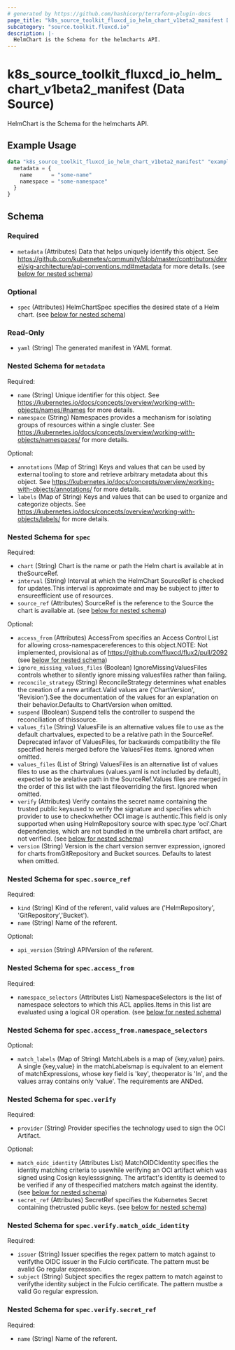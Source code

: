 ```yaml
---
# generated by https://github.com/hashicorp/terraform-plugin-docs
page_title: "k8s_source_toolkit_fluxcd_io_helm_chart_v1beta2_manifest Data Source - terraform-provider-k8s"
subcategory: "source.toolkit.fluxcd.io"
description: |-
  HelmChart is the Schema for the helmcharts API.
---
```


# k8s_source_toolkit_fluxcd_io_helm_chart_v1beta2_manifest (Data Source)

HelmChart is the Schema for the helmcharts API.

## Example Usage

```terraform
data "k8s_source_toolkit_fluxcd_io_helm_chart_v1beta2_manifest" "example" {
  metadata = {
    name      = "some-name"
    namespace = "some-namespace"
  }
}
```

<!-- schema generated by tfplugindocs -->
## Schema

### Required

- `metadata` (Attributes) Data that helps uniquely identify this object. See https://github.com/kubernetes/community/blob/master/contributors/devel/sig-architecture/api-conventions.md#metadata for more details. (see [below for nested schema](#nestedatt--metadata))

### Optional

- `spec` (Attributes) HelmChartSpec specifies the desired state of a Helm chart. (see [below for nested schema](#nestedatt--spec))

### Read-Only

- `yaml` (String) The generated manifest in YAML format.

<a id="nestedatt--metadata"></a>
### Nested Schema for `metadata`

Required:

- `name` (String) Unique identifier for this object. See https://kubernetes.io/docs/concepts/overview/working-with-objects/names/#names for more details.
- `namespace` (String) Namespaces provides a mechanism for isolating groups of resources within a single cluster. See https://kubernetes.io/docs/concepts/overview/working-with-objects/namespaces/ for more details.

Optional:

- `annotations` (Map of String) Keys and values that can be used by external tooling to store and retrieve arbitrary metadata about this object. See https://kubernetes.io/docs/concepts/overview/working-with-objects/annotations/ for more details.
- `labels` (Map of String) Keys and values that can be used to organize and categorize objects. See https://kubernetes.io/docs/concepts/overview/working-with-objects/labels/ for more details.


<a id="nestedatt--spec"></a>
### Nested Schema for `spec`

Required:

- `chart` (String) Chart is the name or path the Helm chart is available at in theSourceRef.
- `interval` (String) Interval at which the HelmChart SourceRef is checked for updates.This interval is approximate and may be subject to jitter to ensureefficient use of resources.
- `source_ref` (Attributes) SourceRef is the reference to the Source the chart is available at. (see [below for nested schema](#nestedatt--spec--source_ref))

Optional:

- `access_from` (Attributes) AccessFrom specifies an Access Control List for allowing cross-namespacereferences to this object.NOTE: Not implemented, provisional as of https://github.com/fluxcd/flux2/pull/2092 (see [below for nested schema](#nestedatt--spec--access_from))
- `ignore_missing_values_files` (Boolean) IgnoreMissingValuesFiles controls whether to silently ignore missing valuesfiles rather than failing.
- `reconcile_strategy` (String) ReconcileStrategy determines what enables the creation of a new artifact.Valid values are ('ChartVersion', 'Revision').See the documentation of the values for an explanation on their behavior.Defaults to ChartVersion when omitted.
- `suspend` (Boolean) Suspend tells the controller to suspend the reconciliation of thissource.
- `values_file` (String) ValuesFile is an alternative values file to use as the default chartvalues, expected to be a relative path in the SourceRef. Deprecated infavor of ValuesFiles, for backwards compatibility the file specified hereis merged before the ValuesFiles items. Ignored when omitted.
- `values_files` (List of String) ValuesFiles is an alternative list of values files to use as the chartvalues (values.yaml is not included by default), expected to be arelative path in the SourceRef.Values files are merged in the order of this list with the last fileoverriding the first. Ignored when omitted.
- `verify` (Attributes) Verify contains the secret name containing the trusted public keysused to verify the signature and specifies which provider to use to checkwhether OCI image is authentic.This field is only supported when using HelmRepository source with spec.type 'oci'.Chart dependencies, which are not bundled in the umbrella chart artifact, are not verified. (see [below for nested schema](#nestedatt--spec--verify))
- `version` (String) Version is the chart version semver expression, ignored for charts fromGitRepository and Bucket sources. Defaults to latest when omitted.

<a id="nestedatt--spec--source_ref"></a>
### Nested Schema for `spec.source_ref`

Required:

- `kind` (String) Kind of the referent, valid values are ('HelmRepository', 'GitRepository','Bucket').
- `name` (String) Name of the referent.

Optional:

- `api_version` (String) APIVersion of the referent.


<a id="nestedatt--spec--access_from"></a>
### Nested Schema for `spec.access_from`

Required:

- `namespace_selectors` (Attributes List) NamespaceSelectors is the list of namespace selectors to which this ACL applies.Items in this list are evaluated using a logical OR operation. (see [below for nested schema](#nestedatt--spec--access_from--namespace_selectors))

<a id="nestedatt--spec--access_from--namespace_selectors"></a>
### Nested Schema for `spec.access_from.namespace_selectors`

Optional:

- `match_labels` (Map of String) MatchLabels is a map of {key,value} pairs. A single {key,value} in the matchLabelsmap is equivalent to an element of matchExpressions, whose key field is 'key', theoperator is 'In', and the values array contains only 'value'. The requirements are ANDed.



<a id="nestedatt--spec--verify"></a>
### Nested Schema for `spec.verify`

Required:

- `provider` (String) Provider specifies the technology used to sign the OCI Artifact.

Optional:

- `match_oidc_identity` (Attributes List) MatchOIDCIdentity specifies the identity matching criteria to usewhile verifying an OCI artifact which was signed using Cosign keylesssigning. The artifact's identity is deemed to be verified if any of thespecified matchers match against the identity. (see [below for nested schema](#nestedatt--spec--verify--match_oidc_identity))
- `secret_ref` (Attributes) SecretRef specifies the Kubernetes Secret containing thetrusted public keys. (see [below for nested schema](#nestedatt--spec--verify--secret_ref))

<a id="nestedatt--spec--verify--match_oidc_identity"></a>
### Nested Schema for `spec.verify.match_oidc_identity`

Required:

- `issuer` (String) Issuer specifies the regex pattern to match against to verifythe OIDC issuer in the Fulcio certificate. The pattern must be avalid Go regular expression.
- `subject` (String) Subject specifies the regex pattern to match against to verifythe identity subject in the Fulcio certificate. The pattern mustbe a valid Go regular expression.


<a id="nestedatt--spec--verify--secret_ref"></a>
### Nested Schema for `spec.verify.secret_ref`

Required:

- `name` (String) Name of the referent.
